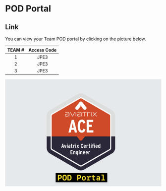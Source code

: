 # POD Portal

## Link
You can view your Team POD portal by clicking on the picture below. 

| **TEAM #** | **Access Code** |
|:----------:|:---------------:|
|      1     |       JPE3      |
|      2     |       JPE3      |
|      3     |       JPE3      |

<a href="https://bridge-portal.ace.aviatrixlab.com/" target="_blank">

![My image](images/pod.png)

</a>


